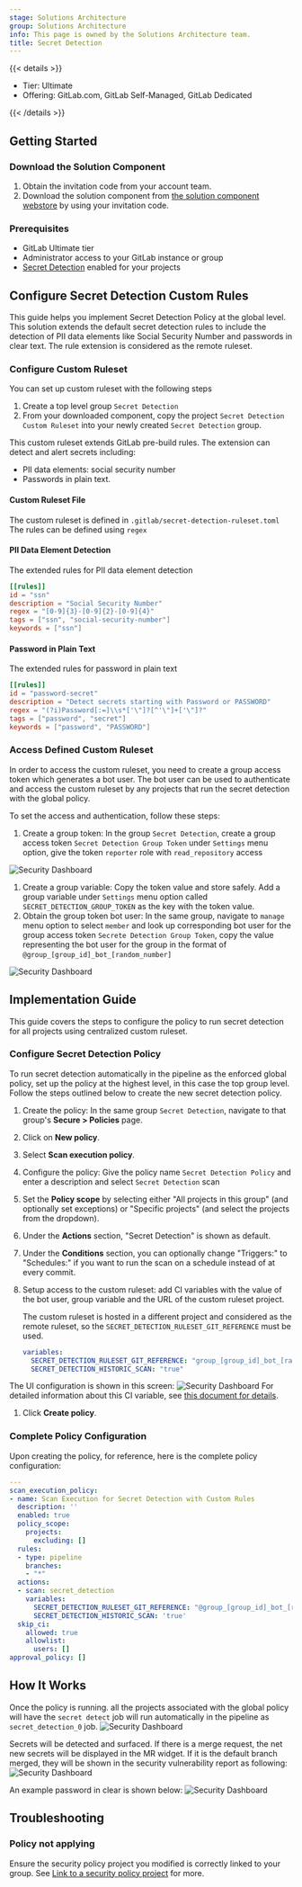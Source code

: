 ```yaml
---
stage: Solutions Architecture
group: Solutions Architecture
info: This page is owned by the Solutions Architecture team.
title: Secret Detection
---
```


{{< details >}}

- Tier: Ultimate
- Offering: GitLab.com, GitLab Self-Managed, GitLab Dedicated

{{< /details >}}

## Getting Started

### Download the Solution Component

1. Obtain the invitation code from your account team.
1. Download the solution component from [the solution component webstore](https://cloud.gitlab-accelerator-marketplace.com) by using your invitation code.

### Prerequisites

- GitLab Ultimate tier
- Administrator access to your GitLab instance or group
- [Secret Detection](../../user/application_security/secret_detection/_index.md) enabled for your projects

## Configure Secret Detection Custom Rules

This guide helps you implement Secret Detection Policy at the global level. This solution extends the default secret detection rules to include the detection of PII data elements like Social Security Number and passwords in clear text. The rule extension is considered as the remote ruleset.

### Configure Custom Ruleset

You can set up custom ruleset with the following steps

1. Create a top level group `Secret Detection`
1. From your downloaded component, copy the project `Secret Detection Custom Ruleset` into your newly created `Secret Detection` group.

This custom ruleset extends GitLab pre-build rules. The extension can detect and alert secrets including:

- PII data elements: social security number
- Passwords in plain text.

#### Custom Ruleset File

The custom ruleset is defined in `.gitlab/secret-detection-ruleset.toml`
The rules can be defined using `regex`

#### PII Data Element Detection

The extended rules for PII data element detection

```toml
[[rules]]
id = "ssn"
description = "Social Security Number"
regex = "[0-9]{3}-[0-9]{2}-[0-9]{4}"
tags = ["ssn", "social-security-number"]
keywords = ["ssn"]
```

#### Password in Plain Text

The extended rules for password in plain text

```toml
[[rules]]
id = "password-secret"
description = "Detect secrets starting with Password or PASSWORD"
regex = "(?i)Password[:=]\\s*['\"]?[^'\"]+['\"]?"
tags = ["password", "secret"]
keywords = ["password", "PASSWORD"]
```

### Access Defined Custom Ruleset

In order to access the custom ruleset, you need to create a group access token which generates a bot user. The bot user can be used to authenticate and access the custom ruleset by any projects that run the secret detection with the global policy.

To set the access and authentication, follow these steps:

1. Create a group token: In the group `Secret Detection`, create a group access token `Secret Detection Group Token` under `Settings` menu option, give the token `reporter` role with `read_repository` access

![Security Dashboard](img/secret_detection_group_token_v17_9.png)

1. Create a group variable: Copy the token value and store safely. Add a group variable under `Settings` menu option called `SECRET_DETECTION_GROUP_TOKEN` as the key with the token value.
1. Obtain the group token bot user: In the same group, navigate to `manage` menu option to select `member` and look up corresponding bot user for the group access token `Secrete Detection Group Token`, copy the value representing the bot user for the group in the format of `@group_[group_id]_bot_[random_number]`

![Security Dashboard](img/secret_detection_group_token_bot_v17_9.png)

## Implementation Guide

This guide covers the steps to configure the policy to run secret detection for all projects using centralized custom ruleset.

### Configure Secret Detection Policy

To run secret detection automatically in the pipeline as the enforced global policy, set up the policy at the highest level, in this case the top group level. Follow the steps outlined below to create the new secret detection policy.

1. Create the policy: In the same group `Secret Detection`, navigate to that group's **Secure > Policies** page.
1. Click on **New policy**.
1. Select **Scan execution policy**.
1. Configure the policy: Give the policy name `Secret Detection Policy` and enter a description and select `Secret Detection` scan
1. Set the **Policy scope** by selecting either "All projects in this group" (and optionally set exceptions) or "Specific projects" (and select the projects from the dropdown).
1. Under the **Actions** section, "Secret Detection" is shown as default.
1. Under the **Conditions** section, you can optionally change "Triggers:" to "Schedules:" if you want to run the scan on a schedule instead of at every commit.
1. Setup access to the custom ruleset: add CI variables with the value of the bot user, group variable and the URL of the custom ruleset project.

   The custom ruleset is hosted in a different project and considered as the remote ruleset, so the `SECRET_DETECTION_RULESET_GIT_REFERENCE` must be used.

   ```yaml
   variables:
     SECRET_DETECTION_RULESET_GIT_REFERENCE: "group_[group_id]_bot_[random_number]:$SECRET_DETECTION_GROUP_TOKEN@[custom ruleset project URL]"
     SECRET_DETECTION_HISTORIC_SCAN: "true"
   ```

The UI configuration is shown in this screen: ![Security Dashboard](img/secret_detection_policy_v17_9.png)
For detailed information about this CI variable, see [this document for details](../../user/application_security/secret_detection/pipeline/configure.md#with-a-remote-ruleset).

1. Click **Create policy**.

### Complete Policy Configuration

Upon creating the policy, for reference, here is the complete policy configuration:

```yaml
---
scan_execution_policy:
- name: Scan Execution for Secret Detection with Custom Rules
  description: ''
  enabled: true
  policy_scope:
    projects:
      excluding: []
  rules:
  - type: pipeline
    branches:
    - "*"
  actions:
  - scan: secret_detection
    variables:
      SECRET_DETECTION_RULESET_GIT_REFERENCE: "@group_[group_id]_bot_[random_number]:$SECRET_DETECTION_GROUP_TOKEN@gitlab.com/example_group/secret-detection/secret-detection-custom-ruleset"
      SECRET_DETECTION_HISTORIC_SCAN: 'true'
  skip_ci:
    allowed: true
    allowlist:
      users: []
approval_policy: []
```

## How It Works

Once the policy is running. all the projects associated with the global policy will have the `secret detect` job will run automatically in the pipeline as `secret_detection_0` job.
![Security Dashboard](img/secret_detection_job_v17_9.png)

Secrets will be detected and surfaced. If there is a merge request, the net new secrets will be displayed in the MR widget. If it is the default branch merged, they will be shown in the security vulnerability report as following:
![Security Dashboard](img/secret_detection_pwd_vuln_v17_9.png)

An example password in clear is shown below:
![Security Dashboard](img/secret_detection_pwd_v17_9.png)

## Troubleshooting

### Policy not applying

Ensure the security policy project you modified is correctly linked to your group. See [Link to a security policy project](../../user/application_security/policies/security_policy_projects.md#link-to-a-security-policy-project) for more.
